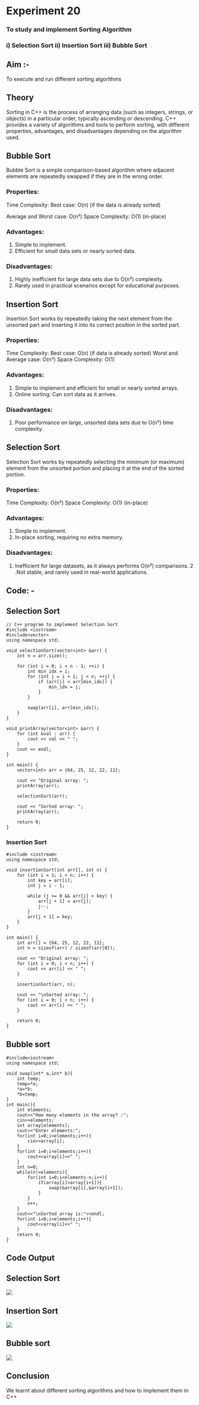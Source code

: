 # Experiment 20  
### To study and implement Sorting Algorithm 
### i) Selection Sort  ii) Insertion Sort   iii) Bubble Sort

## Aim :-
To execute and run different sorting algorithms 

## Theory 

Sorting in C++ is the process of arranging data (such as integers, strings, or objects) in a particular order, typically ascending or descending.
C++ provides a variety of algorithms and tools to perform sorting, with different properties, advantages, and disadvantages depending on the algorithm used.

## Bubble Sort
Bubble Sort is a simple comparison-based algorithm where adjacent elements are repeatedly swapped if they are in the wrong order.

### Properties:
Time Complexity:
Best case: O(n) (if the data is already sorted)

Average and Worst case: O(n²)
Space Complexity: O(1) (in-place)

### Advantages:
1. Simple to implement.
2. Efficient for small data sets or nearly sorted data.
   
### Disadvantages:

1. Highly inefficient for large data sets due to O(n²) complexity.
2. Rarely used in practical scenarios except for educational purposes.
## Insertion Sort
Insertion Sort works by repeatedly taking the next element from the unsorted part and inserting it into its correct position in the sorted part.

### Properties:
Time Complexity:
Best case: O(n) (if data is already sorted)
Worst and Average case: O(n²)
Space Complexity: O(1)

### Advantages:
1. Simple to implement and efficient for small or nearly sorted arrays.
2. Online sorting: Can sort data as it arrives.
   
### Disadvantages:
1. Poor performance on large, unsorted data sets due to O(n²) time complexity.

## Selection Sort
Selection Sort works by repeatedly selecting the minimum (or maximum) element from the unsorted portion and placing it at the end of the sorted portion.

### Properties:
Time Complexity: O(n²)
Space Complexity: O(1) (in-place)

### Advantages:
1. Simple to implement.
2. In-place sorting, requiring no extra memory.
 
### Disadvantages:
1. Inefficient for large datasets, as it always performs O(n²) comparisons.
2 .Not stable, and rarely used in real-world applications.

## Code: -
## Selection Sort
~~~
// C++ program to implement Selection Sort
#include <iostream>
#include<vector>
using namespace std;

void selectionSort(vector<int> &arr) {
    int n = arr.size();

    for (int i = 0; i < n - 1; ++i) {
        int min_idx = i;
        for (int j = i + 1; j < n; ++j) {
            if (arr[j] < arr[min_idx]) {
                min_idx = j; 
            }
        }

        swap(arr[i], arr[min_idx]);
    }
}

void printArray(vector<int> &arr) {
    for (int &val : arr) {
        cout << val << " ";
    }
    cout << endl;
}

int main() {
    vector<int> arr = {64, 25, 12, 22, 11};

    cout << "Original array: ";
    printArray(arr); 

    selectionSort(arr);

    cout << "Sorted array: ";
    printArray(arr);

    return 0;
}

~~~

### Insertion Sort

~~~
#include <iostream>
using namespace std;

void insertionSort(int arr[], int n) {
    for (int i = 1; i < n; i++) {
        int key = arr[i];
        int j = i - 1;

        while (j >= 0 && arr[j] > key) {
            arr[j + 1] = arr[j];
            j--;
        }
        arr[j + 1] = key;
    }
}

int main() {
    int arr[] = {64, 25, 12, 22, 11};
    int n = sizeof(arr) / sizeof(arr[0]);

    cout << "Original array: ";
    for (int i = 0; i < n; i++) {
        cout << arr[i] << " ";
    }

    insertionSort(arr, n);

    cout << "\nSorted array: ";
    for (int i = 0; i < n; i++) {
        cout << arr[i] << " ";
    }

    return 0;
}

~~~

## Bubble sort
~~~
#include<iostream>
using namespace std;

void swap(int* a,int* b){
    int temp;
    temp=*a;
    *a=*b;
    *b=temp;
}
int main(){
    int elements;
    cout<<"How many elements in the array? :";
    cin>>elements;
    int array[elements];
    cout<<"Enter elements:";
    for(int i=0;i<elements;i++){
        cin>>array[i];
    }
    for(int i=0;i<elements;i++){
        cout<<array[i]<<" ";
    }
    int n=0;
    while(n!=elements){
        for(int i=0;i<elements-n;i++){
            if(array[i]>array[i+1]){
                swap(&array[i],&array[i+1]);
            }
        }
        n++;
    }
    cout<<"\nSorted array is:"<<endl;
    for(int i=0;i<elements;i++){
        cout<<array[i]<<" ";
    }
    return 0;
}

~~~

## Code Output

## Selection Sort 
![](https://github.com/Sundar13905/sorting/blob/main/Screenshot%202024-10-21%20131627.png)

## Insertion Sort
![](https://github.com/Sundar13905/sorting/blob/main/Screenshot%202024-10-21%20130338.png)

## Bubble sort
![](https://github.com/Sundar13905/sorting/blob/main/Screenshot%202024-10-21%20130338.png)



## 





##  Conclusion
We learnt about different sorting algorithms and how to implement them in C++
